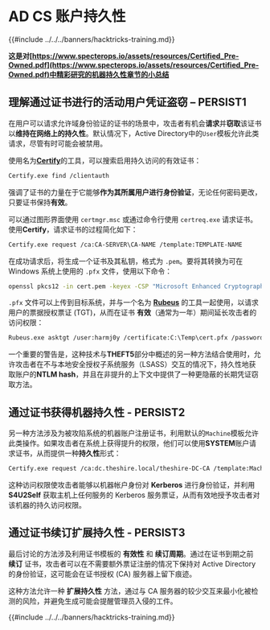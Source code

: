 # AD CS 账户持久性

{{#include ../../../banners/hacktricks-training.md}}

**这是对[https://www.specterops.io/assets/resources/Certified_Pre-Owned.pdf](https://www.specterops.io/assets/resources/Certified_Pre-Owned.pdf)中精彩研究的机器持久性章节的小总结**

## **理解通过证书进行的活动用户凭证盗窃 – PERSIST1**

在用户可以请求允许域身份验证的证书的场景中，攻击者有机会**请求**并**窃取**该证书以**维持在网络上的持久性**。默认情况下，Active Directory中的`User`模板允许此类请求，尽管有时可能会被禁用。

使用名为[**Certify**](https://github.com/GhostPack/Certify)的工具，可以搜索启用持久访问的有效证书：
```bash
Certify.exe find /clientauth
```
强调了证书的力量在于它能够**作为其所属用户进行身份验证**，无论任何密码更改，只要证书保持**有效**。

可以通过图形界面使用 `certmgr.msc` 或通过命令行使用 `certreq.exe` 请求证书。使用**Certify**，请求证书的过程简化如下：
```bash
Certify.exe request /ca:CA-SERVER\CA-NAME /template:TEMPLATE-NAME
```
在成功请求后，将生成一个证书及其私钥，格式为 `.pem`。要将其转换为可在 Windows 系统上使用的 `.pfx` 文件，使用以下命令：
```bash
openssl pkcs12 -in cert.pem -keyex -CSP "Microsoft Enhanced Cryptographic Provider v1.0" -export -out cert.pfx
```
`.pfx` 文件可以上传到目标系统，并与一个名为 [**Rubeus**](https://github.com/GhostPack/Rubeus) 的工具一起使用，以请求用户的票据授权票证 (TGT)，从而在证书 **有效**（通常为一年）期间延长攻击者的访问权限：
```bash
Rubeus.exe asktgt /user:harmj0y /certificate:C:\Temp\cert.pfx /password:CertPass!
```
一个重要的警告是，这种技术与**THEFT5**部分中概述的另一种方法结合使用时，允许攻击者在不与本地安全授权子系统服务（LSASS）交互的情况下，持久性地获取账户的**NTLM hash**，并且在非提升的上下文中提供了一种更隐蔽的长期凭证窃取方法。

## **通过证书获得机器持久性 - PERSIST2**

另一种方法涉及为被攻陷系统的机器账户注册证书，利用默认的`Machine`模板允许此类操作。如果攻击者在系统上获得提升的权限，他们可以使用**SYSTEM**账户请求证书，从而提供一种**持久性**形式：
```bash
Certify.exe request /ca:dc.theshire.local/theshire-DC-CA /template:Machine /machine
```
这种访问权限使攻击者能够以机器帐户身份对 **Kerberos** 进行身份验证，并利用 **S4U2Self** 获取主机上任何服务的 Kerberos 服务票证，从而有效地授予攻击者对该机器的持久访问权限。

## **通过证书续订扩展持久性 - PERSIST3**

最后讨论的方法涉及利用证书模板的 **有效性** 和 **续订周期**。通过在证书到期之前 **续订** 证书，攻击者可以在不需要额外票证注册的情况下保持对 Active Directory 的身份验证，这可能会在证书授权 (CA) 服务器上留下痕迹。

这种方法允许一种 **扩展持久性** 方法，通过与 CA 服务器的较少交互来最小化被检测的风险，并避免生成可能会提醒管理员入侵的工件。

{{#include ../../../banners/hacktricks-training.md}}
